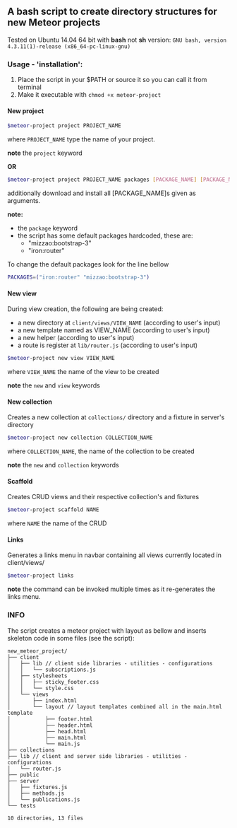 ## A bash script to create directory structures for new Meteor projects

Tested on Ubuntu 14.04 64 bit with **bash** not **sh** version:
`GNU bash, version 4.3.11(1)-release (x86_64-pc-linux-gnu)`

### Usage - 'installation':

1. Place the script in your $PATH or source it so you can call it from terminal
2. Make it executable with `chmod +x meteor-project`

#### New project

```bash
$meteor-project project PROJECT_NAME
```

where `PROJECT_NAME` type the name of your project.

**note** the `project` keyword

**OR**

```bash
$meteor-project project PROJECT_NAME packages [PACKAGE_NAME] [PACKAGE_NAME] ...
```

additionally download and install all [PACKAGE_NAME]s given as arguments.

**note:** 
* the `package` keyword
* the script has some default packages hardcoded, these are:
  * "mizzao:bootstrap-3"
  * "iron:router"

To change the default packages look for the line bellow

```bash
PACKAGES=("iron:router" "mizzao:bootstrap-3")
```

#### New view

During view creation, the following are being created:
 * a new directory at `client/views/VIEW_NAME` (according to user's input)
 * a new template named as VIEW_NAME (according to user's input)
 * a new helper (according to user's input)
 * a route is register at `lib/router.js` (according to user's input)

```bash
$meteor-project new view VIEW_NAME
```

where `VIEW_NAME` the name of the view to be created

**note** the `new` and `view` keywords

#### New collection

Creates a new collection at `collections/` directory and a fixture in server's directory

```bash
$meteor-project new collection COLLECTION_NAME
```

where `COLLECTION_NAME`, the name of the collection to be created

**note** the `new` and `collection` keywords

#### Scaffold

Creates CRUD views and their respective collection's and fixtures

```bash
$meteor-project scaffold NAME
```

where `NAME` the name of the CRUD


#### Links

Generates a links menu in navbar containing all views currently located in client/views/

```bash
$meteor-project links
```

**note** the command can be invoked multiple times as it re-generates the links menu.


### INFO

The script creates a meteor project with layout as bellow and inserts skeleton code in some files (see the script):

```
new_meteor_project/
├── client
│   ├── lib // client side libraries - utilities - configurations
│   │   └── subscriptions.js
│   ├── stylesheets
│   │   ├── sticky_footer.css
│   │   └── style.css
│   └── views
│       ├── index.html
│       └── layout // layout templates combined all in the main.html template
│           ├── footer.html
│           ├── header.html
│           ├── head.html
│           ├── main.html
│           └── main.js
├── collections
├── lib // client and server side libraries - utilities - configurations
│   └── router.js
├── public
├── server
│   ├── fixtures.js
│   ├── methods.js
│   └── publications.js
└── tests

10 directories, 13 files

```

